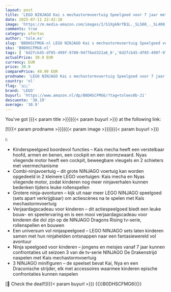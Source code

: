 ```yaml
---
layout: post
title: 'LEGO NINJAGO Kai s mechastormvoertuig Speelgoed voor 7 jaar met 3 Minifiguren en Motor  Voertuig Bouwpakket voor Kinderen  Cadeau voor Jongens en Meisjes vanaf 7 jaar en Fans van Dragons Rising 71830'
date: 2025-07-11 22:42:10
image: 'https://m.media-amazon.com/images/I/51XgkNrfB1L._SL500_._SL400_.jpg'
comments: true
category: ofertas
author: 'tole.es'
slug: 'B0DHSCFMG6-nl LEGO NINJAGO Kai s mechastormvoertuig Speelgoed voor 7...'
sku: 'B0DHSCFMG6-nl'
tags: [ '6d2fcb45-df05-499f-9780-9477bed321a6_0','6d2fcb45-df05-499f-9780-9477bed321a6_501','Arborist Merchandising Root','Bouw- & constructiespeelgoed','Creatieve spellen','Educatief speelgoed','Self Service','Special Features Stores','Speelgoed & spellen','Speelgoedbouwsets','lego','🇳🇱', ]
actualPrice: 30.9 EUR
currency: EUR
price: 30.9
comparePrice: 49.99 EUR
prodname: 'LEGO NINJAGO Kai s mechastormvoertuig Speelgoed voor 7 jaar met 3 Minifiguren en Motor  Voertuig Bouwpakket voor Kinderen  Cadeau voor Jongens en Meisjes vanaf 7 jaar en Fans van Dragons Rising 71830'
country: 'nl'
flag: '🇳🇱'
brand: 'LEGO'
buyurl: 'https://www.amazon.nl/dp/B0DHSCFMG6/?tag=tolees0b-21'
descuento: '38.19'
average: '30.9'
---
```


You've got [{{< param title >}}]({{< param buyurl >}}) at the following link:

[![{{< param prodname >}}]({{< param image >}})]({{< param buyurl >}})

ℹ️:

- Kinderspeelgoed boordevol functies – Kais mecha heeft een verstelbaar hoofd, armen en benen, een cockpit en een stormzwaard. Nyas vliegende motor heeft een cockpit, beweegbare vleugels en 2 schieters met veermechanisme
- Combi-ninjavoertuig – dit grote NINJAGO voertuig kan worden opgedeeld in 2 kleinere LEGO voertuigen: Kais mecha en Nyas vliegende motor, zodat kinderen nog meer ninjaverhalen kunnen bedenken tijdens leuke rollenspellen
- Grotere ninja-avonturen – kijk uit naar meer LEGO NINJAGO speelgoed (sets apart verkrijgbaar) om actiescènes na te spelen met Kais mechastormvoertuig
- Verjaardagscadeau voor kinderen – dit actiespeelgoed biedt een leuke bouw- en speelervaring en is een mooi verjaardagscadeau voor kinderen die dol zijn op de NINJAGO Dragons Rising tv-serie, rollenspellen en bouwen
- Een universum vol ninjaspeelgoed – LEGO NINJAGO sets laten kinderen samen met hun ninjahelden ontsnappen naar een fantasiewereld vol avontuur
- Ninja speelgoed voor kinderen – jongens en meisjes vanaf 7 jaar kunnen confrontaties uit seizoen 3 van de tv-serie NINJAGO De Drakenstrijd naspelen met Kais mechastormvoertuig
- 3 NINJAGO minifiguren – de speelset bevat Kai, Nya en een Draconische strijder, elk met accessoires waarmee kinderen epische confrontaties kunnen naspelen

[🛒 Check the deal!!]({{< param buyurl >}})
{{<world>}}B0DHSCFMG6{{</world>}}
